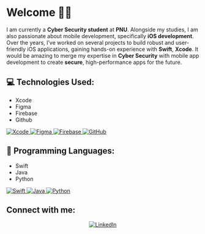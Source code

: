 # Welcome 👋🏻
I am currently a **Cyber Security student** at **PNU**. Alongside my studies, I am also passionate about mobile development, specifically **iOS development**. Over the years, I’ve worked on several projects to build robust and user-friendly iOS applications, gaining hands-on experience with **Swift**, **Xcode**. It would be amazing to merge my expertise in **Cyber Security** with mobile app development to create **secure**, high-performance apps for the future.


## 💻 Technologies Used:
- Xcode
- Figma
- Firebase
- Github
<p align="left">
  <a href="https://developer.apple.com/xcode/" target="_blank">
    <img src="https://skillicons.dev/icons?i=apple" alt="Xcode" />
  </a>
  <a href="https://www.figma.com/" target="_blank">
    <img src="https://skillicons.dev/icons?i=figma" alt="Figma" />
  </a>
  <a href="https://firebase.google.com/" target="_blank">
    <img src="https://skillicons.dev/icons?i=firebase" alt="Firebase" />
  </a>
  <a href="https://github.com/" target="_blank">
    <img src="https://skillicons.dev/icons?i=git" alt="GitHub" />
  </a>
</p>

## 🚀 Programming Languages:
- Swift
- Java
- Python
<p align="left">
  <a href="https://developer.apple.com/swift/" target="_blank">
    <img src="https://skillicons.dev/icons?i=swift" alt="Swift" />
  </a>
  <a href="https://www.oracle.com/java/" target="_blank">
    <img src="https://skillicons.dev/icons?i=java" alt="Java" />
  </a>
  <a href="https://www.python.org/" target="_blank">
    <img src="https://skillicons.dev/icons?i=python" alt="Python" />
  </a>
</p>


## Connect with me:

<p align="center">
  <a href="https://sa.linkedin.com/in/leen-almejarri-98846928b" target="_blank">
    <img src="https://skillicons.dev/icons?i=linkedin" alt="LinkedIn" />
  </a>
</p>

